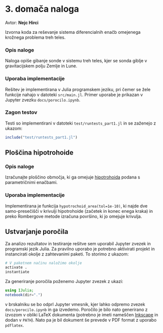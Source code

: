 # 3. domača naloga

Avtor: **Nejc Hirci**

Izvorna koda za reševanje sistema diferencialnih enačb omejenega krožnega problema treh teles.

### Opis naloge

Naloga opiše gibanje sonde v sistemu treh teles, kjer se sonda giblje v gravitacijskem polju Zemlje in Lune.


### Uporaba implementacije

Rešitev je implementirana v Julia programskem jeziku, pri čemer se žele funkcije nahajo v datoteki `src/main.jl`. Primer uporabe je prikazan v Jupyter zvezku `docs/porocilo.ipynb`.

### Zagon testov

Testi so implementirani v datoteki `test/runtests_part1.jl` in se zaženejo z ukazom:

```julia
include("test/runtests_part1.jl")
```

## Ploščina hipotrohoide

### Opis naloge

Izračunajte ploščino območja, ki ga omejuje [hipotrohoida](https://en.wikipedia.org/wiki/Hypotrochoid) podana s parametričnimi enačbami.

### Uporaba implementacije

Implementirana je funkcija `hypotrochoid_area(tol=1e-10)`, ki najde dve samo-presečišči v krivulji hipotrohoide (začetek in konec enega kraka) in preko
Rombergove metode izračuna površino, ki jo omejuje krivulja.

## Ustvarjanje poročila

Za analizo rezultatov in testiranje rešitve sem uporabil Jupyter zvezek in programski jezik Julia. Za pravilno uporabo je potrebno aktivirati projekt in instancirati okolje z zahtevanimi paketi. To storimo z ukazom:

```julia
# V paketnem načinu naložimo okolje
activate .
instantiate
```

Za generiranje poročila poženemo Jupyter zvezek z ukazi:
```julia
using IJulia;
notebook(dir=".")
```

v brskalniku se bo odprl Jupyter vmesnik, kjer lahko odpremo zvezek `docs/porocilo.ipynb` in ga izvedemo. Poročilo je bilo nato generirano z 
izvozom v obliki LaTeX dokumenta (potrebno je imeti nameščen [Inkscape](https://inkscape.org/) in dodan v `PATH`). Nato pa je bil dokument še prevede v PDF
format z uporabo `pdflatex`.

